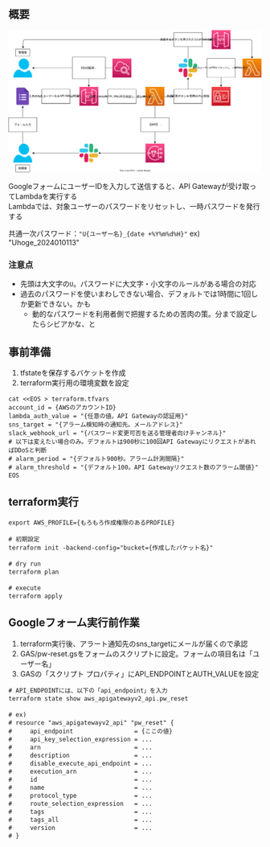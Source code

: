 ## 概要

![](./flow.drawio.svg)

GoogleフォームにユーザーIDを入力して送信すると、API Gatewayが受け取ってLambdaを実行する<br>
Lambdaでは、対象ユーザーのパスワードをリセットし、一時パスワードを発行する

共通一次パスワード：`"U{ユーザー名}_{date +%Y%m%d%H}"`
ex) "Uhoge_2024010113"

### 注意点
- 先頭は大文字の`U`。パスワードに大文字・小文字のルールがある場合の対応
- 過去のパスワードを使いまわしできない場合、デフォルトでは1時間に1回しか更新できない。かも
  - 動的なパスワードを利用者側で把握するための苦肉の策。分まで設定したらシビアかな、と

## 事前準備
1. tfstateを保存するバケットを作成
2. terraform実行用の環境変数を設定

```
cat <<EOS > terraform.tfvars
account_id = {AWSのアカウントID}
lambda_auth_value = "{任意の値。API Gatewayの認証用}"
sns_target = "{アラーム検知時の通知先。メールアドレス}"
slack_webhook_url = "{パスワード変更可否を送る管理者向けチャンネル}"
# 以下は変えたい場合のみ。デフォルトは900秒に100回API GatewayにリクエストがあればDDoSと判断
# alarm_period = "{デフォルト900秒。アラーム計測間隔}"
# alarm_threshold = "{デフォルト100。API Gatewayリクエスト数のアラーム閾値}"
EOS
```

## terraform実行

```
export AWS_PROFILE={もろもろ作成権限のあるPROFILE}

# 初期設定
terraform init -backend-config="bucket={作成したバケット名}"

# dry run
terraform plan

# execute
terraform apply
```


## Googleフォーム実行前作業
1. terraform実行後、アラート通知先のsns_targetにメールが届くので承認
2. GAS/pw-reset.gsをフォームのスクリプトに設定。フォームの項目名は「ユーザー名」
3. GASの「スクリプト プロパティ」にAPI_ENDPOINTとAUTH_VALUEを設定

```
# API_ENDPOINTには、以下の「api_endpoint」を入力
terraform state show aws_apigatewayv2_api.pw_reset

# ex)
# resource "aws_apigatewayv2_api" "pw_reset" {
#     api_endpoint                 = {ここの値}
#     api_key_selection_expression = ...
#     arn                          = ...
#     description                  = ...
#     disable_execute_api_endpoint = ...
#     execution_arn                = ...
#     id                           = ...
#     name                         = ...
#     protocol_type                = ...
#     route_selection_expression   = ...
#     tags                         = ...
#     tags_all                     = ...
#     version                      = ...
# }
